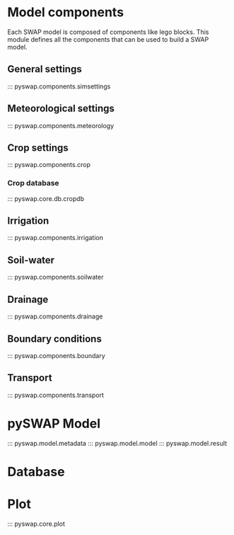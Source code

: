 # Model components

Each SWAP model is composed of components like lego blocks. This module defines
all the components that can be used to build a SWAP model.

## General settings
::: pyswap.components.simsettings

## Meteorological settings
::: pyswap.components.meteorology

## Crop settings
::: pyswap.components.crop

### Crop database
::: pyswap.core.db.cropdb

## Irrigation
::: pyswap.components.irrigation

## Soil-water
::: pyswap.components.soilwater

## Drainage
::: pyswap.components.drainage

## Boundary conditions
::: pyswap.components.boundary

## Transport
::: pyswap.components.transport

# pySWAP Model

::: pyswap.model.metadata
::: pyswap.model.model
::: pyswap.model.result

# Database


# Plot

::: pyswap.core.plot
